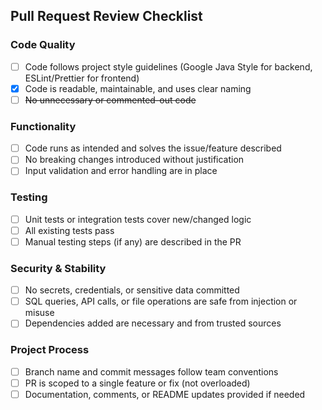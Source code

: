 ## Pull Request Review Checklist

### Code Quality
- [ ] Code follows project style guidelines (Google Java Style for backend, ESLint/Prettier for frontend)
- [x] Code is readable, maintainable, and uses clear naming
- [ ] ~~No unnecessary or commented-out code~~

### Functionality
- [ ] Code runs as intended and solves the issue/feature described
- [ ] No breaking changes introduced without justification
- [ ] Input validation and error handling are in place

### Testing
- [ ] Unit tests or integration tests cover new/changed logic
- [ ] All existing tests pass
- [ ] Manual testing steps (if any) are described in the PR

### Security & Stability
- [ ] No secrets, credentials, or sensitive data committed
- [ ] SQL queries, API calls, or file operations are safe from injection or misuse
- [ ] Dependencies added are necessary and from trusted sources

### Project Process
- [ ] Branch name and commit messages follow team conventions
- [ ] PR is scoped to a single feature or fix (not overloaded)
- [ ] Documentation, comments, or README updates provided if needed
